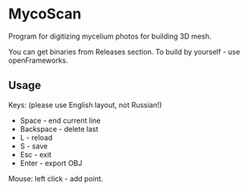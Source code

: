 # MycoScan
Program for digitizing mycelium photos for building 3D mesh.

You can get binaries from Releases section.
To build by yourself - use openFrameworks.

## Usage
Keys: (please use English layout, not Russian!)

* Space - end current line
* Backspace - delete last
* L - reload
* S - save
* Esc - exit
* Enter - export OBJ

Mouse: left click - add point.

